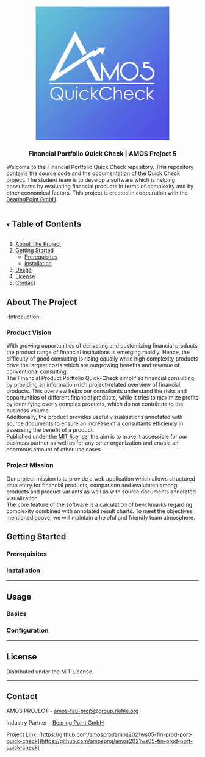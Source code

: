 <br />
<p align="center">
  <a href="https://github.com/amosproj/amos2021ws05-fin-prod-port-quick-check/blob/main/Deliverables/2021-10-27_sprint-01-team-logo.png">
    <img src="Deliverables/2021-10-27_sprint-01-team-logo.png " alt="Logo" width="350" height="350">
  </a>

  <h3 align="center">Financial Portfolio Quick Check | AMOS Project 5</h3>
  
Welcome to the Financial Portfolio Quick Check repository. This repository contains the source code and the documentation of the Quick Check project. The student team is to develop a software which is helping consultants by evaluating financial products in terms of complexity and by other economical factors. This project is created in cooperation with the [BearingPoint GmbH](https://www.bearingpoint.com/en/).



<!-- TABLE OF CONTENTS -->
<details open="open">
  <summary><h2 style="display: inline-block">Table of Contents</h2></summary>
  <ol>
    <li>
        <a href="#about-the-project">About The Project</a>
    </li>
    <li>
      <a href="#getting-started">Getting Started</a>
      <ul>
        <li><a href="#prerequisites">Prerequisites</a></li>
        <li><a href="#installation">Installation</a></li>
      </ul>
    </li>
    <li><a href="#usage">Usage</a></li>
    <li><a href="#license">License</a></li>
    <li><a href="#contact">Contact</a></li>
    <!--<li><a href="#acknowledgements">Acknowledgements</a></li>-->
  </ol>
</details>


<!-- ABOUT THE PROJECT -->
## About The Project

-Introduction-

### Product Vision

<p>With growing opportunities of derivating and customizing financial products the product range of financial institutions is emerging rapidly. Hence, the difficulty of good consulting is rising equally while high complexity products drive the largest costs which are outgrowing benefits and revenue of conventional consulting. <br>
The Financial Product Portfolio Quick-Check simplifies financial consulting by providing an information-rich project-related overview of financial products. 
This overview helps our consultants understand the risks and opportunities of different financial products, while it tries to maximize profits by identifying overly complex products, which do not contribute to the business volume. <br>
Additionally, the product provides useful visualisations annotated with source documents to ensure an increase of a consultants efficiency in assessing the benefit of a product.<br>
Published under the <a href="#license">MIT license</a>, the aim is to make it accessible for our business partner as well as for any other organization and enable an enormous amount of other use cases. </p>

### Project Mission

<p> Our project mission is to provide a web application which allows structured data entry for financial products, comparison and evaluation among products and product variants as well as with source documents annotated visualization. <br>
The core feature of the software is a calculation of benchmarks regarding complexity combined with annotated result charts.
To meet the objectives mentioned above, we will maintain a helpful and friendly team atmosphere. </p>

<!-- GETTING STARTED -->
## **Getting Started**

### Prerequisites


<!--### Installation -->
### Installation

--- 
<!-- USAGE EXAMPLES -->
## Usage
### Basics
### Configuration


----------------------------------------------------------------------- 


<!-- LICENSE -->
## License

Distributed under the MIT License.

----------------------------------------------------------------------- 


<!-- CONTACT -->
## Contact

AMOS PROJECT - amos-fau-proj5@group.riehle.org

Industry Partner - [Bearing Point GmbH](https://www.bearingpoint.com/en/)

Project Link: [https://github.com/amosproj/amos2021ws05-fin-prod-port-quick-check](https://github.com/amosproj/amos2021ws05-fin-prod-port-quick-check)
